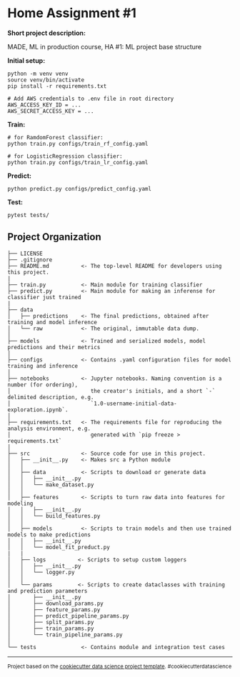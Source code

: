 Home Assignment #1
==============================

**Short project description:**

MADE, ML in production course, HA #1: ML project base structure

**Initial setup:**
```
python -m venv venv
source venv/bin/activate
pip install -r requirements.txt

# Add AWS credentials to .env file in root directory
AWS_ACCESS_KEY_ID = ...
AWS_SECRET_ACCESS_KEY = ...
```

**Train:**
```
# for RamdomForest classifier:
python train.py configs/train_rf_config.yaml

# for LogisticRegression classifier:
python train.py configs/train_lr_config.yaml
```

**Predict:**
```
python predict.py configs/predict_config.yaml
```

**Test:**
```
pytest tests/
```

Project Organization
------------

    ├── LICENSE
    ├── .gitignore
    ├── README.md          <- The top-level README for developers using this project.
    |
    ├── train.py           <- Main module for training classifier
    ├── predict.py         <- Main module for making an inferense for classifier just trained
    |
    ├── data
    │   ├── predictions    <- The final predictions, obtained after training and model inference
    │   └── raw            <- The original, immutable data dump.
    │
    ├── models             <- Trained and serialized models, model predictions and their metrics
    │
    ├── configs            <- Contains .yaml configuration files for model training and inference
    │
    ├── notebooks          <- Jupyter notebooks. Naming convention is a number (for ordering),
    │                         the creator's initials, and a short `-` delimited description, e.g.
    │                         `1.0-username-initial-data-exploration.ipynb`.
    │
    ├── requirements.txt   <- The requirements file for reproducing the analysis environment, e.g.
    │                         generated with `pip freeze > requirements.txt`
    │
    ├── src                <- Source code for use in this project.
    │   ├── __init__.py    <- Makes src a Python module
    │   │
    │   ├── data           <- Scripts to download or generate data
    │   │   ├── __init__.py
    │   │   └── make_dataset.py
    │   │
    │   ├── features       <- Scripts to turn raw data into features for modeling
    │   │   ├── __init__.py
    │   │   └── build_features.py
    │   │
    │   ├── models         <- Scripts to train models and then use trained models to make predictions
    │   │   ├── __init__.py
    │   │   └── model_fit_preduct.py
    |   |
    │   ├── logs          <- Scripts to setup custom loggers
    │   │   ├── __init__.py
    │   │   └── logger.py
    │   │
    │   └── params        <- Scripts to create dataclasses with training and prediction parameters
    │       ├── __init__.py
    │       ├── download_params.py
    │       ├── feature_params.py
    │       ├── predict_pipeline_params.py
    │       ├── split_params.py
    │       ├── train_params.py
    │       └── train_pipeline_params.py
    │
    └── tests              <- Contains module and integration test cases


--------

<p><small>Project based on the <a target="_blank" href="https://drivendata.github.io/cookiecutter-data-science/">cookiecutter data science project template</a>. #cookiecutterdatascience</small></p>
